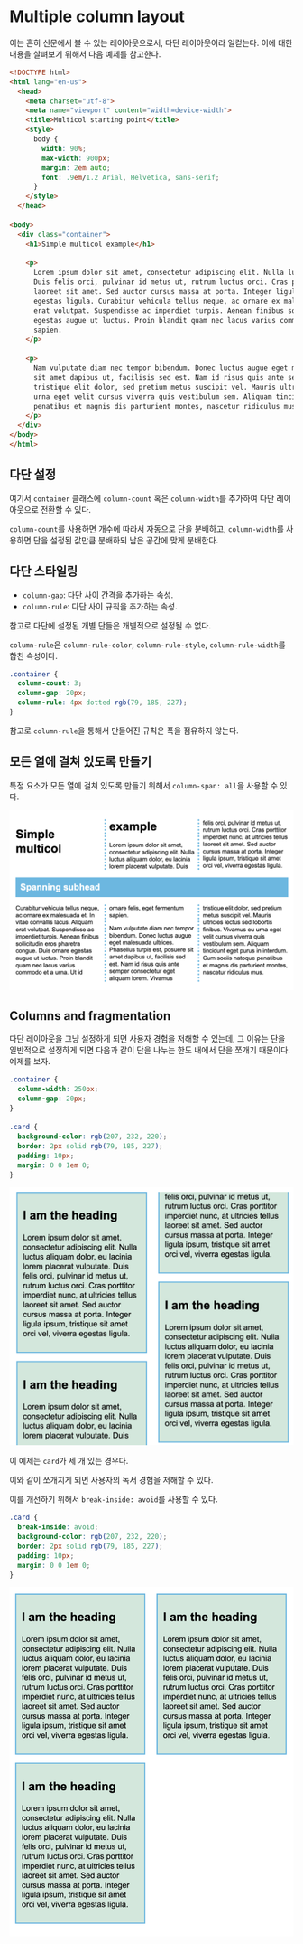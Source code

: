 # Multiple column layout

이는 흔히 신문에서 볼 수 있는 레이아웃으로서, 다단 레이아웃이라 일컫는다. 이에 대한 내용을 살펴보기 위해서 다음 예제를 참고한다.

``` html
<!DOCTYPE html>
<html lang="en-us">
  <head>
    <meta charset="utf-8">
    <meta name="viewport" content="width=device-width">
    <title>Multicol starting point</title>
    <style>
      body {
        width: 90%;
        max-width: 900px;
        margin: 2em auto;
        font: .9em/1.2 Arial, Helvetica, sans-serif;
      }
    </style>
  </head>

<body>
  <div class="container">
    <h1>Simple multicol example</h1>

    <p>
      Lorem ipsum dolor sit amet, consectetur adipiscing elit. Nulla luctus aliquam dolor, eu lacinia lorem placerat vulputate.
      Duis felis orci, pulvinar id metus ut, rutrum luctus orci. Cras porttitor imperdiet nunc, at ultricies tellus
      laoreet sit amet. Sed auctor cursus massa at porta. Integer ligula ipsum, tristique sit amet orci vel, viverra
      egestas ligula. Curabitur vehicula tellus neque, ac ornare ex malesuada et. In vitae convallis lacus. Aliquam
      erat volutpat. Suspendisse ac imperdiet turpis. Aenean finibus sollicitudin eros pharetra congue. Duis ornare
      egestas augue ut luctus. Proin blandit quam nec lacus varius commodo et a urna. Ut id ornare felis, eget fermentum
      sapien.
    </p>

    <p>
      Nam vulputate diam nec tempor bibendum. Donec luctus augue eget malesuada ultrices. Phasellus turpis est, posuere
      sit amet dapibus ut, facilisis sed est. Nam id risus quis ante semper consectetur eget aliquam lorem. Vivamus
      tristique elit dolor, sed pretium metus suscipit vel. Mauris ultricies lectus sed lobortis finibus. Vivamus eu
      urna eget velit cursus viverra quis vestibulum sem. Aliquam tincidunt eget purus in interdum. Cum sociis natoque
      penatibus et magnis dis parturient montes, nascetur ridiculus mus.
    </p>
  </div>
</body>
</html>
```

## 다단 설정

여기서 `container` 클래스에 `column-count` 혹은 `column-width`를 추가하여 다단 레이아웃으로 전환할 수 있다.

`column-count`를 사용하면 개수에 따라서 자동으로 단을 분배하고, `column-width`를 사용하면 단을 설정된 값만큼 분배하되 남은 공간에 맞게 분배한다.

## 다단 스타일링

- `column-gap`: 다단 사이 간격을 추가하는 속성.
- `column-rule`: 다단 사이 규칙을 추가하는 속성.

참고로 다단에 설정된 개별 단들은 개별적으로 설정될 수 없다.

`column-rule`은 `column-rule-color`, `column-rule-style`, `column-rule-width`를 합친 속성이다.

``` css
.container {
  column-count: 3;
  column-gap: 20px;
  column-rule: 4px dotted rgb(79, 185, 227);
}
```

참고로 `column-rule`을 통해서 만들어진 규칙은 폭을 점유하지 않는다.

## 모든 열에 걸쳐 있도록 만들기

특정 요소가 모든 열에 걸쳐 있도록 만들기 위해서 `column-span: all`을 사용할 수 있다.

![column-span](images/column-span.png)

## Columns and fragmentation

다단 레이아웃을 그냥 설정하게 되면 사용자 경험을 저해할 수 있는데, 그 이유는 단을 일반적으로 설정하게 되면 다음과 같이 단을 나누는 한도 내에서 단을 쪼개기 때문이다. 예제를 보자.

``` css
.container {
  column-width: 250px;
  column-gap: 20px;
}

.card {
  background-color: rgb(207, 232, 220);
  border: 2px solid rgb(79, 185, 227);
  padding: 10px;
  margin: 0 0 1em 0;
}

```

![fragmentation](images/fragmentation.png)

이 예제는 `card`가 세 개 있는 경우다.

이와 같이 쪼개지게 되면 사용자의 독서 경험을 저해할 수 있다.

이를 개선하기 위해서 `break-inside: avoid`를 사용할 수 있다.

``` css
.card {
  break-inside: avoid;
  background-color: rgb(207, 232, 220);
  border: 2px solid rgb(79, 185, 227);
  padding: 10px;
  margin: 0 0 1em 0;
}
```

![break-inside](images/break-inside.png)